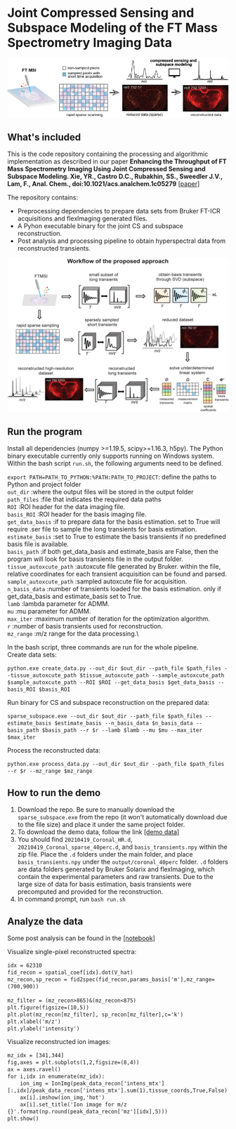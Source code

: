 # Joint Compressed Sensing and Subspace Modeling of the FT Mass Spectrometry Imaging Data

<p align="center">
  <img src="https://github.com/richardxie1119/CS-FTMSI/blob/master/TOC_git.png" /width="600"> 
</p>

## What's included
This is the code repository containing the processing and algorithmic implementation as described in our paper **Enhancing the Throughput of FT Mass Spectrometry Imaging Using Joint Compressed Sensing and Subspace Modeling. Xie, YR., Castro D.C., Rubakhin, SS., Sweedler J.V., Lam, F., Anal. Chem., doi:10.1021/acs.analchem.1c05279** [[paper]](https://pubs.acs.org/doi/full/10.1021/acs.analchem.1c05279)

The repository contains:
- Preprocessing dependencies to prepare data sets from Bruker FT-ICR acquisitions and flexImaging generated files.
- A Pyhon executable binary for the joint CS and subspace reconstruction.
- Post analysis and processing pipeline to obtain hyperspectral data from reconstructed transients.

<p align="center">
  <img src="https://github.com/richardxie1119/CS-FTMSI/blob/master/workflow.png" /width="600"> 
</p>

## Run the program
Install all dependencies (numpy >=1.19.5, scipy>=1.16.3, h5py). The Python binary executable currently only supports running on Windows system.
Within the bash script `run.sh`, the following arguments need to be defined.

`export PATH=PATH_TO_PYTHON:%PATH:PATH_TO_PROJECT`: define the paths to Python and project folder\
`out_dir` :where the output files will be stored in the output folder\
`path_files` :file that indicates the required data paths\
`ROI` :ROI header for the data imaging file.\
`basis_ROI` :ROI header for the basis imaging file.\
`get_data_basis` :if to prepare data for the basis estimation. set to True will require .ser file to sample the long transients for basis estimation.\
`estimate_basis` :set to True to estimate the basis transients if no predefined basis file is available.\
`basis_path` :if both get_data_basis and estimate_basis are False, then the program will look for basis transients file in the output folder.\
`tissue_autoxcute_path` :autoxcute file generated by Bruker. within the file, relative coordinates for each transient acquisition can be found and parsed.\
`sample_autoxcute_path` :sampled autoxcute file for acquisition.\
`n_basis_data` :number of transients loaded for the basis estimation. only if get_data_basis and estimate_basis set to True.\
`lamb` :lambda parameter for ADMM.\
`mu` :mu parameter for ADMM.\
`max_iter` :maximum number of iteration for the optimization algorithm.\
`r` :number of basis transients used for reconstruction.\
`mz_range` :m/z range for the data processing.\

In the bash script, three commands are run for the whole pipeline.\
Create data sets:
```
python.exe create_data.py --out_dir $out_dir --path_file $path_files --tissue_autoxcute_path $tissue_autoxcute_path --sample_autoxcute_path $sample_autoxcute_path --ROI $ROI --get_data_basis $get_data_basis --basis_ROI $basis_ROI
```
Run binary for CS and subspace reconstruction on the prepared data:
```
sparse_subspace.exe --out_dir $out_dir --path_file $path_files --estimate_basis $estimate_basis --n_basis_data $n_basis_data --basis_path $basis_path --r $r --lamb $lamb --mu $mu --max_iter $max_iter
```
Process the reconstructed data:
```
python.exe process_data.py --out_dir $out_dir --path_file $path_files  --r $r --mz_range $mz_range
```

## How to run the demo
1. Download the repo. Be sure to manually download the `sparse_subspace.exe` from the repo (it won't automatically download due to the file size) and place it under the same project folder.
2. To download the demo data, follow the link [[demo data]](https://uofi.box.com/s/dkip85acls48owqbn4oxkhd8tnymjzbw)
3. You should find `20210419_Coronal_HR.d`, `20210419_Coronal_sparse_40perc.d`, and `basis_transients.npy` within the zip file. Place the `.d` folders under the main folder, and place `basis_transients.npy` under the `output/coronal_40perc` folder. `.d` folders are data folders generated by Bruker Solarix and flexImaging, which contain the experimental parameters and raw transients. Due to the large size of data for basis estimation, basis transients were precomputed and provided for the reconstruction.
4. In command prompt, run ```bash run.sh```

## Analyze the data
Some post analysis can be found in the [[notebook]](https://github.com/richardxie1119/CS-FTMSI/blob/master/demo/demo_40perc.ipynb)

Visualize single-pixel reconstructed spectra:
```
idx = 62310
fid_recon = spatial_coef[idx].dot(V_hat)
mz_recon,sp_recon = fid2spec(fid_recon,params_basis['m'],mz_range=(700,900))

mz_filter = (mz_recon>865)&(mz_recon<875)
plt.figure(figsize=(10,5))
plt.plot(mz_recon[mz_filter], sp_recon[mz_filter],c='k')
plt.xlabel('m/z')
plt.ylabel('intensity')
```
Visualize reconstructed ion images:
```
mz_idx = [341,344]
fig,axes = plt.subplots(1,2,figsize=(8,4))
ax = axes.ravel()
for i,idx in enumerate(mz_idx):
    ion_img = IonImg(peak_data_recon['intens_mtx'][:,idx]/peak_data_recon['intens_mtx'].sum(1),tissue_coords,True,False)
    ax[i].imshow(ion_img,'hot')
    ax[i].set_title('Ion image for m/z {}'.format(np.round(peak_data_recon['mz'][idx],5)))
plt.show()
```



